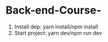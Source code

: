 # Back-end-Course-

1. Install dep: yarn install/npm install
2. Start project: yarn dev/npm run dev

